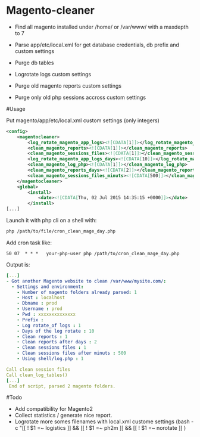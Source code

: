 Magento-cleaner
===============

  - Find all magento installed under /home/ or /var/www/ with a maxdepth to 7

  - Parse app/etc/local.xml for get database credentials, db prefix and custom settings

  - Purge db tables

  - Logrotate logs custom settings

  - Purge old magento reports custom settings

  - Purge only old php sessions accross custom settings

#Usage

Put magento/app/etc/local.xml custom settings (only integers)
```xml
<config>
    <magentocleaner>
        <log_rotate_magento_app_logs><![CDATA[1]]></log_rotate_magento_app_logs>
        <clean_magento_reports><![CDATA[1]]></clean_magento_reports>
        <clean_magento_sessions_files><![CDATA[1]]></clean_magento_sessions_files>
        <log_rotate_magento_app_logs_days><![CDATA[10]]></log_rotate_magento_app_logs_days>
        <clean_magento_log_php><![CDATA[1]]></clean_magento_log_php>
        <clean_magento_reports_days><![CDATA[2]]></clean_magento_reports_days>
        <clean_magento_sessions_files_minuts><![CDATA[500]]></clean_magento_sessions_files_minuts>
    </magentocleaner>
    <global>
        <install>
            <date><![CDATA[Thu, 02 Jul 2015 14:35:15 +0000]]></date>
        </install>
[...]
```
Launch it with php cli on a shell with:
```bash
php /path/to/file/cron_clean_mage_day.php
```
Add cron task like:
```
50 07  * * *   your-php-user php /path/to/cron_clean_mage_day.php
```
Output is:
```yaml
[...]
- Got another Magento website to clean /var/www/mysite.com/:
  - Settings and environment: 
    - Number of magento folders already parsed: 1
    - Host : localhost
    - Dbname : prod
    - Username : prod
    - Pwd : xxxxxxxxxxxxxx
    - Prefix : 
    - Log rotate_of logs : 1
    - Days of the log rotate : 10
    - Clean reports : 1
    - Clean reports after days : 2
    - Clean sessions files : 1
    - Clean sessions files after minuts : 500
    - Using shell/log.php : 1

Call clean session files 
Call clean_log_tables() 
[...]
 End of script, parsed 2 magento folders.
```



#Todo

  - Add compatibility for Magento2
  - Collect statistics / generate nice report.
  - Logrotate more somes filenames with local.xml custome settings (bash -c \"[[ ! $1 =~ logistics ]] && [[ ! $1 =~ ph2m ]] && [[ ! $1 =~ norotate ]]  )

